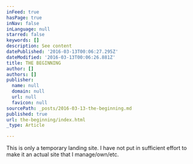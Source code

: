 ```yaml
---
inFeed: true
hasPage: true
inNav: false
inLanguage: null
starred: false
keywords: []
description: See content
datePublished: '2016-03-13T00:06:27.295Z'
dateModified: '2016-03-13T00:06:26.881Z'
title: THE BEGINNING
author: []
authors: []
publisher:
  name: null
  domain: null
  url: null
  favicon: null
sourcePath: _posts/2016-03-13-the-beginning.md
published: true
url: the-beginning/index.html
_type: Article

---
```

This is only a temporary landing site.  I have not put in sufficient effort to make it an actual site that I manage/own/etc.